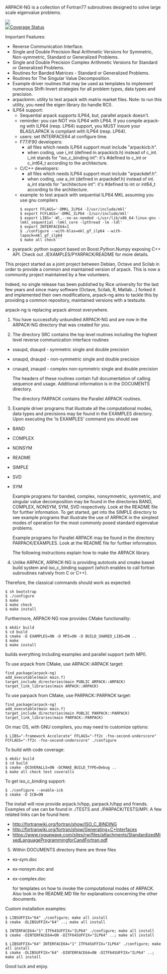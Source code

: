 ARPACK-NG is a collection of Fortran77 subroutines designed to solve large scale
eigenvalue problems.

<a href="https://travis-ci.org/opencollab/arpack-ng"><img src="https://travis-ci.org/opencollab/arpack-ng.svg"/></a><br/>
[![Coverage Status](https://coveralls.io/repos/github/opencollab/arpack-ng/badge.svg?branch=master)](https://coveralls.io/github/opencollab/arpack-ng?branch=master)

Important Features:

* Reverse Communication Interface.
* Single and Double Precision Real Arithmetic Versions for Symmetric,
  Non-symmetric, Standard or Generalized Problems.
* Single and Double Precision Complex Arithmetic Versions for Standard or
  Generalized Problems.
* Routines for Banded Matrices - Standard or Generalized Problems.
* Routines for The Singular Value Decomposition.
* Example driver routines that may be used as templates to implement numerous
  Shift-Invert strategies for all problem types, data types and precision.
* arpackmm: utility to test arpack with matrix market files.
  Note: to run this utility, you need the eigen library (to handle RCI).
* ILP64 support:
  * Sequential arpack supports ILP64, but, parallel arpack doesn't.
  * reminder: you can NOT mix ILP64 with LP64. If you compile arpack-ng with ILP64
    (resp. LP64) support, you MUST insure your BLAS/LAPACK is compliant with ILP64
    (resp. LP64).
  * users: set INTERFACE64 at configure time.
  * F77/F90 developers:
    * all files which needs ILP64 support must include "arpackicb.h".
    * when coding, use i_int (defined in arpackicb.h) instead of c_int.
      i_int stands for "iso_c_binding int": it's #defined to c_int or c_int64_t
      according to the architecture.
  * C/C++ developers:
    * all files which needs ILP64 support must include "arpackdef.h".
    * when coding, use a_int (defined in arpackdef.h) instead of int.
      a_int stands for "architecture int": it's #defined to int or int64_t according
      to the architecture.
  * example: to test arpack with sequential ILP64 MKL assuming you use gnu compilers
    ```$ ./bootstrap
    $ export FFLAGS='-DMKL_ILP64 -I/usr/include/mkl'
    $ export FCFLAGS='-DMKL_ILP64 -I/usr/include/mkl'
    $ export LIBS='-Wl,--no-as-needed -L/usr/lib/x86_64-linux-gnu -lmkl_sequential -lmkl_core -lpthread -lm -ldl'
    $ export INTERFACE64=1
    $ ./configure --with-blas=mkl_gf_ilp64 --with-lapack=mkl_gf_ilp64
    $ make all check```
* pyarpack: python support based on Boost.Python.Numpy exposing C++ API.
  Check out ./EXAMPLES/PYARPACK/README for more details.

This project started as a joint project between Debian, Octave and Scilab in order to
provide a common and maintained version of arpack.
This is now a community project maintained by a few volunteers.

Indeed, no single release has been published by Rice university for the last
few years and since many software (Octave, Scilab, R, Matlab...) forked it and
implemented their own modifications, arpack-ng aims to tackle this by providing
a common repository, maintained versions with a testsuite.

arpack-ng is replacing arpack almost everywhere.

1. You have successfully unbundled ARPACK-NG and are now in the ARPACK-NG
   directory that was created for you.

2. The directory SRC contains the top level routines including
   the highest level reverse communication interface routines

* ssaupd, dsaupd - symmetric single and double precision
* snaupd, dnaupd - non-symmetric single and double precision
* cnaupd, znaupd - complex non-symmetric single and double precision

   The headers of these routines contain full documentation of calling
   sequence and usage.  Additional information is in the DOCUMENTS directory.

   The directory PARPACK contains the Parallel ARPACK routines.


3. Example driver programs that illustrate all the computational modes,
   data types and precisions may be found in the EXAMPLES directory.
   Upon executing the 'ls EXAMPLES' command you should see

* BAND
* COMPLEX
* NONSYM
* README
* SIMPLE
* SVD
* SYM

   Example programs for banded, complex, nonsymmetric, symmetric,
   and singular value decomposition may be found in the directories
   BAND, COMPLEX, NONSYM, SYM, SVD respectively.  Look at the README
   file for further information.  To get started, get into the SIMPLE
   directory to see example programs that illustrate the use of ARPACK in
   the simplest modes of operation for the most commonly posed
   standard eigenvalue problems.


   Example programs for Parallel ARPACK may be found in the directory
   PARPACK/EXAMPLES. Look at the README file for further information.

   The following instructions explain how to make the ARPACK library.

4. Unlike ARPACK, ARPACK-NG is providing autotools and cmake based build
   system and iso_c_binding support (which enables to call fortran 
   subroutines natively from C or C++).

Therefore, the classical commands should work as expected:
   
   
    $ sh bootstrap
    $ ./configure
    $ make
    $ make check
    $ make install

Furthermore, ARPACK-NG now provides CMake functionality:
   
    $ mkdir build
    $ cd build
    $ cmake -D EXAMPLES=ON -D MPI=ON -D BUILD_SHARED_LIBS=ON ..
    $ make
    $ make install
   builds everything including examples and parallel support (with MPI).

To use arpack from CMake, use ARPACK::ARPACK target:

    find_package(arpack-ng)
    add_executable(main main.f)
    target_include_directories(main PUBLIC ARPACK::ARPACK)
    target_link_libraries(main ARPACK::ARPACK)

To use parpack from CMake, use PARPACK::PARPACK target:

    find_package(arpack-ng)
    add_executable(main main.f)
    target_include_directories(main PUBLIC PARPACK::PARPACK)
    target_link_libraries(main PARPACK::PARPACK)

On mac OS, with GNU compilers, you may need to customize options:

    $ LIBS="-framework Accelerate" FFLAGS="-ff2c -fno-second-underscore" FCFLAGS="-ff2c -fno-second-underscore" ./configure

To build with code coverage:
   
    $ mkdir build
    $ cd build
    $ cmake -DCOVERALLS=ON -DCMAKE_BUILD_TYPE=Debug ..
    $ make all check test coveralls

To get iso_c_binding support:
   
    $ ./configure --enable-icb
    $ cmake -D ICB=ON
   The install will now provide arpack.h/hpp, parpack.h/hpp and friends.
   Examples of use can be found in ./TESTS and ./PARPACK/TESTS/MPI.
   A few related links can be found here:

   * http://fortranwiki.org/fortran/show/ISO_C_BINDING
   * http://fortranwiki.org/fortran/show/Generating+C+Interfaces
   * https://www.roguewave.com/sites/rw/files/attachments/StandardizedMixedLanguageProgrammingforCandFortran.pdf

5. Within DOCUMENTS directory there are three files

* ex-sym.doc
* ex-nonsym.doc and
* ex-complex.doc

   for templates on how to invoke the computational modes of ARPACK.
   Also look in the README.MD file for explanations concerning the
   other documents.
 
Custom installation examples:
    
    $ LIBSUFFIX="64" ./configure; make all install
    $ cmake -DLIBSUFFIX="64" ..; make all install
    
    $ INTERFACE64="1" ITF64SUFFIX="ILP64" ./configure; make all install
    $ cmake -DINTERFACE64=ON -DITF64SUFFIX="ILP64" ..; make all install
    
    $ LIBSUFFIX="64" INTERFACE64="1" ITF64SUFFIX="ILP64" ./configure; make all install
    $ cmake -DLIBSUFFIX="64" -DINTERFACE64=ON -DITF64SUFFIX="ILP64" ..; make all install

 Good luck and enjoy.
